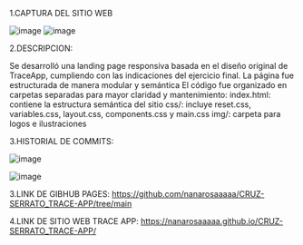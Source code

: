 1.CAPTURA DEL SITIO WEB

![image](https://github.com/user-attachments/assets/cd632fb9-8915-489a-96d1-b578b4e18049)
![image](https://github.com/user-attachments/assets/0b70b074-109d-4981-ae70-6a915b82fdd5)

2.DESCRIPCION:

Se desarrolló una landing page responsiva basada en el diseño original de TraceApp, cumpliendo con las indicaciones del ejercicio final. La página fue estructurada de manera modular y semántica
El código fue organizado en carpetas separadas para mayor claridad y mantenimiento:
index.html: contiene la estructura semántica del sitio
css/: incluye reset.css, variables.css, layout.css, components.css y main.css
img/: carpeta para logos e ilustraciones

3.HISTORIAL DE COMMITS:

![image](https://github.com/user-attachments/assets/21f28664-1f5c-4338-a469-5b9eb8204956)

![image](https://github.com/user-attachments/assets/28b0d483-ff19-43d9-8fb1-d7320d9ba6bb)

3.LINK DE GIBHUB PAGES:
https://github.com/nanarosaaaaa/CRUZ-SERRATO_TRACE-APP/tree/main

4.LINK DE SITIO WEB TRACE APP:
https://nanarosaaaaa.github.io/CRUZ-SERRATO_TRACE-APP/
